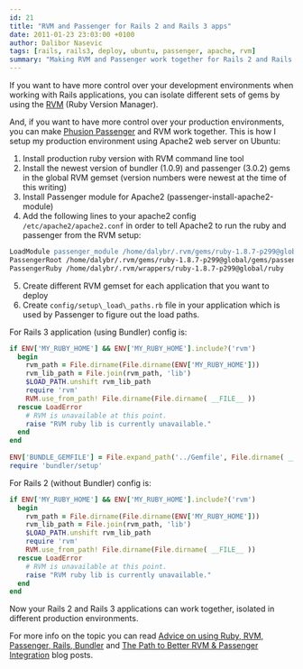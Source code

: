 ```yaml
---
id: 21
title: "RVM and Passenger for Rails 2 and Rails 3 apps"
date: 2011-01-23 23:03:00 +0100
author: Dalibor Nasevic
tags: [rails, rails3, deploy, ubuntu, passenger, apache, rvm]
summary: "Making RVM and Passenger work together for Rails 2 and Rails 3 applications."
---
```


If you want to have more control over your development environments when working with Rails applications, you can isolate different sets of gems by using the [RVM](http://rvm.beginrescueend.com/ "Ruby Version Manager") (Ruby Version Manager).

And, if you want to have more control over your production environments, you can make [Phusion Passenger](http://www.modrails.com/ "Phusion Passenger") and RVM work together. This is how I setup my production environment using Apache2 web server on Ubuntu:

1. Install production ruby version with RVM command line tool
2. Install the newest version of bundler (1.0.9) and passenger (3.0.2) gems in the global RVM gemset (version numbers were newest at the time of this writing)
3. Install Passenger module for Apache2 (passenger-install-apache2-module)
4. Add the following lines to your apache2 config `/etc/apache2/apache2.conf` in order to tell Apache2 to run the ruby and passenger from the RVM setup:

```apache
LoadModule passenger_module /home/dalybr/.rvm/gems/ruby-1.8.7-p299@global/gems/passenger-3.0.2/ext/apache2/mod_passenger.so
PassengerRoot /home/dalybr/.rvm/gems/ruby-1.8.7-p299@global/gems/passenger-3.0.2
PassengerRuby /home/dalybr/.rvm/wrappers/ruby-1.8.7-p299@global/ruby
```

5. Create different RVM gemset for each application that you want to deploy
6. Create `config/setup\_load\_paths.rb` file in your application which is used by Passenger to figure out the load paths.

For Rails 3 application (using Bundler) config is:

```ruby
if ENV['MY_RUBY_HOME'] && ENV['MY_RUBY_HOME'].include?('rvm')
  begin
    rvm_path = File.dirname(File.dirname(ENV['MY_RUBY_HOME']))
    rvm_lib_path = File.join(rvm_path, 'lib')
    $LOAD_PATH.unshift rvm_lib_path
    require 'rvm'
    RVM.use_from_path! File.dirname(File.dirname( __FILE__ ))
  rescue LoadError
    # RVM is unavailable at this point.
    raise "RVM ruby lib is currently unavailable."
  end
end
    
ENV['BUNDLE_GEMFILE'] = File.expand_path('../Gemfile', File.dirname( __FILE__ ))
require 'bundler/setup'
```

For Rails 2 (without Bundler) config is:

```ruby
if ENV['MY_RUBY_HOME'] && ENV['MY_RUBY_HOME'].include?('rvm')
  begin
    rvm_path = File.dirname(File.dirname(ENV['MY_RUBY_HOME']))
    rvm_lib_path = File.join(rvm_path, 'lib')
    $LOAD_PATH.unshift rvm_lib_path
    require 'rvm'
    RVM.use_from_path! File.dirname(File.dirname( __FILE__ ))
  rescue LoadError
    # RVM is unavailable at this point.
    raise "RVM ruby lib is currently unavailable."
  end
end
```

Now your Rails 2 and Rails 3 applications can work together, isolated in different production environments.

For more info on the topic you can read [Advice on using Ruby, RVM, Passenger, Rails, Bundler](http://jeremy.wordpress.com/2010/08/19/ruby-rvm-passenger-rails-bundler-in-development/ "Advice on using Ruby, RVM, Passenger, Rails, Bundler") and [The Path to Better RVM & Passenger Integration](http://blog.ninjahideout.com/posts/the-path-to-better-rvm-and-passenger-integration "The Path to Better RVM & Passenger Integration") blog posts.
